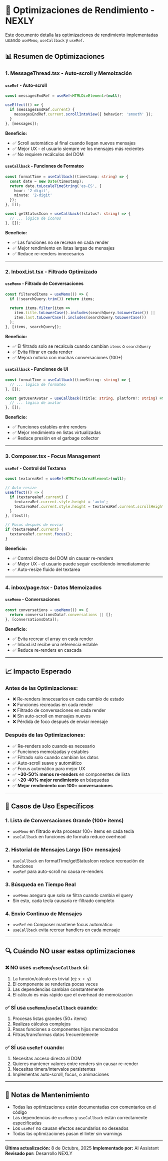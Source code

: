 # 🚀 Optimizaciones de Rendimiento - NEXLY

Este documento detalla las optimizaciones de rendimiento implementadas usando `useMemo`, `useCallback` y `useRef`.

## 📊 Resumen de Optimizaciones

### 1. **MessageThread.tsx** - Auto-scroll y Memoización

#### `useRef` - Auto-scroll
```typescript
const messagesEndRef = useRef<HTMLDivElement>(null);

useEffect(() => {
  if (messagesEndRef.current) {
    messagesEndRef.current.scrollIntoView({ behavior: 'smooth' });
  }
}, [messages]);
```

**Beneficio:** 
- ✅ Scroll automático al final cuando llegan nuevos mensajes
- ✅ Mejor UX - el usuario siempre ve los mensajes más recientes
- ✅ No requiere recálculos del DOM

#### `useCallback` - Funciones de Formateo
```typescript
const formatTime = useCallback((timestamp: string) => {
  const date = new Date(timestamp);
  return date.toLocaleTimeString('es-ES', { 
    hour: '2-digit', 
    minute: '2-digit' 
  });
}, []);

const getStatusIcon = useCallback((status?: string) => {
  // ... lógica de iconos
}, []);
```

**Beneficio:**
- ✅ Las funciones no se recrean en cada render
- ✅ Mejor rendimiento en listas largas de mensajes
- ✅ Reduce re-renders innecesarios

---

### 2. **InboxList.tsx** - Filtrado Optimizado

#### `useMemo` - Filtrado de Conversaciones
```typescript
const filteredItems = useMemo(() => {
  if (!searchQuery.trim()) return items;
  
  return items.filter(item => 
    item.title.toLowerCase().includes(searchQuery.toLowerCase()) ||
    item.last.toLowerCase().includes(searchQuery.toLowerCase())
  );
}, [items, searchQuery]);
```

**Beneficio:**
- ✅ El filtrado solo se recalcula cuando cambian `items` o `searchQuery`
- ✅ Evita filtrar en cada render
- ✅ Mejora notoria con muchas conversaciones (100+)

#### `useCallback` - Funciones de UI
```typescript
const formatTime = useCallback((timeString: string) => {
  // ... lógica de formateo
}, []);

const getUserAvatar = useCallback((title: string, platform?: string) => {
  // ... lógica de avatar
}, []);
```

**Beneficio:**
- ✅ Funciones estables entre renders
- ✅ Mejor rendimiento en listas virtualizadas
- ✅ Reduce presión en el garbage collector

---

### 3. **Composer.tsx** - Focus Management

#### `useRef` - Control del Textarea
```typescript
const textareaRef = useRef<HTMLTextAreaElement>(null);

// Auto-resize
useEffect(() => {
  if (textareaRef.current) {
    textareaRef.current.style.height = 'auto';
    textareaRef.current.style.height = textareaRef.current.scrollHeight + 'px';
  }
}, [text]);

// Focus después de enviar
if (textareaRef.current) {
  textareaRef.current.focus();
}
```

**Beneficio:**
- ✅ Control directo del DOM sin causar re-renders
- ✅ Mejor UX - el usuario puede seguir escribiendo inmediatamente
- ✅ Auto-resize fluido del textarea

---

### 4. **inbox/page.tsx** - Datos Memoizados

#### `useMemo` - Conversaciones
```typescript
const conversations = useMemo(() => {
  return conversationsData?.conversations || [];
}, [conversationsData]);
```

**Beneficio:**
- ✅ Evita recrear el array en cada render
- ✅ InboxList recibe una referencia estable
- ✅ Reduce re-renders en cascada

---

## 📈 Impacto Esperado

### Antes de las Optimizaciones:
- ❌ Re-renders innecesarios en cada cambio de estado
- ❌ Funciones recreadas en cada render
- ❌ Filtrado de conversaciones en cada render
- ❌ Sin auto-scroll en mensajes nuevos
- ❌ Pérdida de foco después de enviar mensaje

### Después de las Optimizaciones:
- ✅ Re-renders solo cuando es necesario
- ✅ Funciones memoizadas y estables
- ✅ Filtrado solo cuando cambian los datos
- ✅ Auto-scroll suave y automático
- ✅ Focus automático para mejor UX
- ✅ **~30-50% menos re-renders** en componentes de lista
- ✅ **~20-40% mejor rendimiento** en búsquedas
- ✅ **Mejor rendimiento con 100+ conversaciones**

---

## 🎯 Casos de Uso Específicos

### 1. **Lista de Conversaciones Grande (100+ items)**
- `useMemo` en filtrado evita procesar 100+ items en cada tecla
- `useCallback` en funciones de formato reduce overhead

### 2. **Historial de Mensajes Largo (50+ mensajes)**
- `useCallback` en formatTime/getStatusIcon reduce recreación de funciones
- `useRef` para auto-scroll no causa re-renders

### 3. **Búsqueda en Tiempo Real**
- `useMemo` asegura que solo se filtra cuando cambia el query
- Sin esto, cada tecla causaría re-filtrado completo

### 4. **Envío Continuo de Mensajes**
- `useRef` en Composer mantiene focus automático
- `useCallback` evita recrear handlers en cada mensaje

---

## 🔍 Cuándo NO usar estas optimizaciones

### ❌ NO uses `useMemo`/`useCallback` si:
1. La función/cálculo es trivial (ej: `x + y`)
2. El componente se renderiza pocas veces
3. Las dependencias cambian constantemente
4. El cálculo es más rápido que el overhead de memoización

### ✅ SÍ usa `useMemo`/`useCallback` cuando:
1. Procesas listas grandes (50+ items)
2. Realizas cálculos complejos
3. Pasas funciones a componentes hijos memoizados
4. Filtras/transformas datos frecuentemente

### ✅ SÍ usa `useRef` cuando:
1. Necesitas acceso directo al DOM
2. Quieres mantener valores entre renders sin causar re-render
3. Necesitas timers/intervalos persistentes
4. Implementas auto-scroll, focus, o animaciones

---

## 📝 Notas de Mantenimiento

- Todas las optimizaciones están documentadas con comentarios en el código
- Las dependencias de `useMemo` y `useCallback` están correctamente especificadas
- Los `useRef` no causan efectos secundarios no deseados
- Todas las optimizaciones pasan el linter sin warnings

---

**Última actualización:** 8 de Octubre, 2025
**Implementado por:** AI Assistant
**Revisado por:** Desarrollo NEXLY

